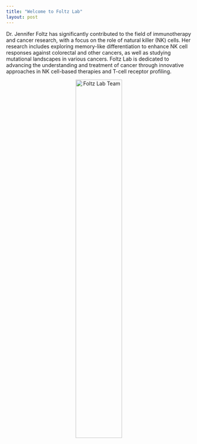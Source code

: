 ```yaml
---
title: "Welcome to Foltz Lab"
layout: post
---
```


Dr. Jennifer Foltz has significantly contributed to the field of immunotherapy and cancer research, with a focus on the role of natural killer (NK) cells. Her research includes exploring memory-like differentiation to enhance NK cell responses against colorectal and other cancers, as well as studying mutational landscapes in various cancers. Foltz Lab is dedicated to advancing the understanding and treatment of cancer through innovative approaches in NK cell-based therapies and T-cell receptor profiling.

<div style="text-align: center;">
  <img src="https://raw.githubusercontent.com/VedaVangala/VedaVangala.github.io/main/lab_mem.jpg" 
       alt="Foltz Lab Team" 
       style="width: 50%; height: auto;">
</div>
